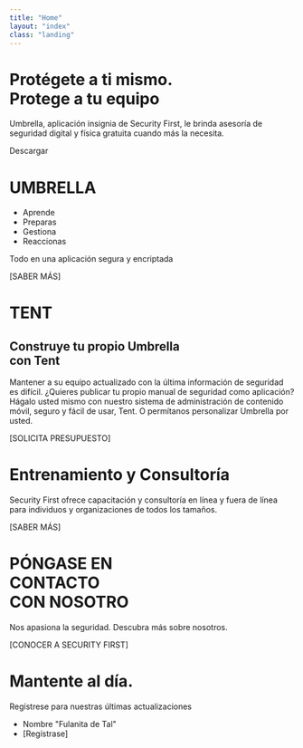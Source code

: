```yaml
---
title: "Home"
layout: "index"
class: "landing"
---
```

# Protégete a ti mismo.<br>Protege a tu equipo

Umbrella, aplicación insignia de Security First, le brinda asesoría de seguridad digital y física gratuita cuando más la necesita.

Descargar

# UMBRELLA

- Aprende
- Preparas
- Gestiona
- Reaccionas

Todo en una aplicación segura y encriptada

[SABER MÁS]

# TENT

## Construye tu propio Umbrella<br> con Tent

Mantener a su equipo actualizado con la última información de seguridad es difícil. ¿Quieres publicar tu propio manual de seguridad como aplicación? Hágalo usted mismo con nuestro sistema de administración de contenido móvil, seguro y fácil de usar, Tent. O permítanos personalizar Umbrella por usted.

[SOLICITA PRESUPUESTO]

# Entrenamiento y Consultoría

Security First ofrece capacitación y consultoría en línea y fuera de línea para individuos y organizaciones de todos los tamaños.

[SABER MÁS]

# PÓNGASE EN <br> CONTACTO <br> CON NOSOTRO

Nos apasiona la seguridad. Descubra más sobre nosotros.

[CONOCER A SECURITY FIRST]

# Mantente al día.

Regístrese para nuestras últimas actualizaciones

- Nombre "Fulanita de Tal" 
- [Regístrase]